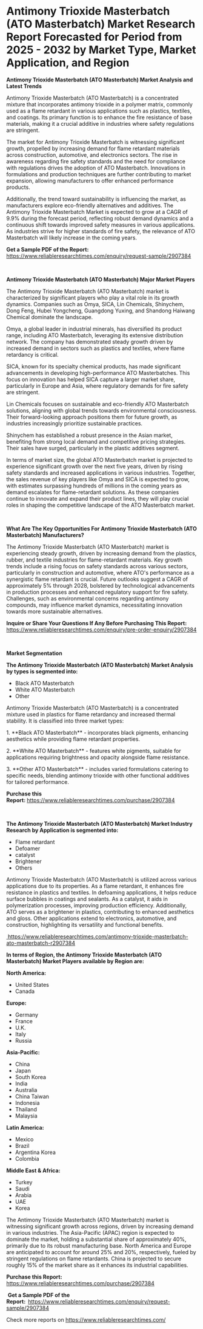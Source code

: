 <p><h1>Antimony Trioxide Masterbatch (ATO Masterbatch) Market Research Report Forecasted for Period from 2025 -  2032 by Market Type, Market Application, and Region</h1></p><p><strong>Antimony Trioxide Masterbatch (ATO Masterbatch) Market Analysis and Latest Trends</strong></p>
<p><p>Antimony Trioxide Masterbatch (ATO Masterbatch) is a concentrated mixture that incorporates antimony trioxide in a polymer matrix, commonly used as a flame retardant in various applications such as plastics, textiles, and coatings. Its primary function is to enhance the fire resistance of base materials, making it a crucial additive in industries where safety regulations are stringent.</p><p>The market for Antimony Trioxide Masterbatch is witnessing significant growth, propelled by increasing demand for flame retardant materials across construction, automotive, and electronics sectors. The rise in awareness regarding fire safety standards and the need for compliance with regulations drives the adoption of ATO Masterbatch. Innovations in formulations and production techniques are further contributing to market expansion, allowing manufacturers to offer enhanced performance products.</p><p>Additionally, the trend toward sustainability is influencing the market, as manufacturers explore eco-friendly alternatives and additives. The Antimony Trioxide Masterbatch Market is expected to grow at a CAGR of 9.9% during the forecast period, reflecting robust demand dynamics and a continuous shift towards improved safety measures in various applications. As industries strive for higher standards of fire safety, the relevance of ATO Masterbatch will likely increase in the coming years.</p></p>
<p><strong>Get a Sample PDF of the Report:&nbsp;</strong> <a href="https://www.reliableresearchtimes.com/enquiry/request-sample/2907384?utm_campaign=2720&utm_medium=2&utm_source=Github&utm_content=ia&utm_term=12032025&utm_id=antimony-trioxide-masterbatch-ato-masterbatch">https://www.reliableresearchtimes.com/enquiry/request-sample/2907384</a></p>
<p>&nbsp;</p>
<p><strong>Antimony Trioxide Masterbatch (ATO Masterbatch) Major Market Players</strong></p>
<p><p>The Antimony Trioxide Masterbatch (ATO Masterbatch) market is characterized by significant players who play a vital role in its growth dynamics. Companies such as Omya, SICA, Lin Chemicals, Shinychem, Dong Feng, Hubei Yongcheng, Guangdong Yuxing, and Shandong Haiwang Chemical dominate the landscape.</p><p>Omya, a global leader in industrial minerals, has diversified its product range, including ATO Masterbatch, leveraging its extensive distribution network. The company has demonstrated steady growth driven by increased demand in sectors such as plastics and textiles, where flame retardancy is critical.</p><p>SICA, known for its specialty chemical products, has made significant advancements in developing high-performance ATO Masterbatches. This focus on innovation has helped SICA capture a larger market share, particularly in Europe and Asia, where regulatory demands for fire safety are stringent.</p><p>Lin Chemicals focuses on sustainable and eco-friendly ATO Masterbatch solutions, aligning with global trends towards environmental consciousness. Their forward-looking approach positions them for future growth, as industries increasingly prioritize sustainable practices.</p><p>Shinychem has established a robust presence in the Asian market, benefiting from strong local demand and competitive pricing strategies. Their sales have surged, particularly in the plastic additives segment.</p><p>In terms of market size, the global ATO Masterbatch market is projected to experience significant growth over the next five years, driven by rising safety standards and increased applications in various industries. Together, the sales revenue of key players like Omya and SICA is expected to grow, with estimates surpassing hundreds of millions in the coming years as demand escalates for flame-retardant solutions. As these companies continue to innovate and expand their product lines, they will play crucial roles in shaping the competitive landscape of the ATO Masterbatch market.</p></p>
<p>&nbsp;</p>
<p><strong>What Are The Key Opportunities For Antimony Trioxide Masterbatch (ATO Masterbatch) Manufacturers?</strong></p>
<p><p>The Antimony Trioxide Masterbatch (ATO Masterbatch) market is experiencing steady growth, driven by increasing demand from the plastics, rubber, and textile industries for flame-retardant materials. Key growth trends include a rising focus on safety standards across various sectors, particularly in construction and automotive, where ATO's performance as a synergistic flame retardant is crucial. Future outlooks suggest a CAGR of approximately 5% through 2028, bolstered by technological advancements in production processes and enhanced regulatory support for fire safety. Challenges, such as environmental concerns regarding antimony compounds, may influence market dynamics, necessitating innovation towards more sustainable alternatives.</p></p>
<p><strong>Inquire or Share Your Questions If Any Before Purchasing This Report:</strong> <a href="https://www.reliableresearchtimes.com/enquiry/pre-order-enquiry/2907384?utm_campaign=2720&utm_medium=2&utm_source=Github&utm_content=ia&utm_term=12032025&utm_id=antimony-trioxide-masterbatch-ato-masterbatch">https://www.reliableresearchtimes.com/enquiry/pre-order-enquiry/2907384</a></p>
<p>&nbsp;</p>
<p><strong>Market Segmentation</strong></p>
<p><strong>The Antimony Trioxide Masterbatch (ATO Masterbatch) Market Analysis by types is segmented into:</strong></p>
<p><ul><li>Black ATO Masterbatch</li><li>White ATO Masterbatch</li><li>Other</li></ul></p>
<p><p>Antimony Trioxide Masterbatch (ATO Masterbatch) is a concentrated mixture used in plastics for flame retardancy and increased thermal stability. It is classified into three market types: </p><p>1. **Black ATO Masterbatch** - incorporates black pigments, enhancing aesthetics while providing flame retardant properties.</p><p>2. **White ATO Masterbatch** - features white pigments, suitable for applications requiring brightness and opacity alongside flame resistance.</p><p>3. **Other ATO Masterbatch** - includes varied formulations catering to specific needs, blending antimony trioxide with other functional additives for tailored performance.</p></p>
<p><strong>Purchase this Report:&nbsp;</strong><a href="https://www.reliableresearchtimes.com/purchase/2907384?utm_campaign=2720&utm_medium=2&utm_source=Github&utm_content=ia&utm_term=12032025&utm_id=antimony-trioxide-masterbatch-ato-masterbatch">https://www.reliableresearchtimes.com/purchase/2907384</a></p>
<p>&nbsp;</p>
<p><strong>The Antimony Trioxide Masterbatch (ATO Masterbatch) Market Industry Research by Application is segmented into:</strong></p>
<p><ul><li>Flame retardant</li><li>Defoamer</li><li>catalyst</li><li>Brightener</li><li>Others</li></ul></p>
<p><p>Antimony Trioxide Masterbatch (ATO Masterbatch) is utilized across various applications due to its properties. As a flame retardant, it enhances fire resistance in plastics and textiles. In defoaming applications, it helps reduce surface bubbles in coatings and sealants. As a catalyst, it aids in polymerization processes, improving production efficiency. Additionally, ATO serves as a brightener in plastics, contributing to enhanced aesthetics and gloss. Other applications extend to electronics, automotive, and construction, highlighting its versatility and functional benefits.</p></p>
<p><a href="https://www.reliableresearchtimes.com/antimony-trioxide-masterbatch-ato-masterbatch-r2907384?utm_campaign=2720&utm_medium=2&utm_source=Github&utm_content=ia&utm_term=12032025&utm_id=antimony-trioxide-masterbatch-ato-masterbatch">&nbsp;https://www.reliableresearchtimes.com/antimony-trioxide-masterbatch-ato-masterbatch-r2907384</a></p>
<p><strong>In terms of Region, the Antimony Trioxide Masterbatch (ATO Masterbatch) Market Players available by Region are:</strong></p>
<p>
    <p> <strong> North America: </strong>
        <ul>
            <li>United States</li>
            <li>Canada</li>
        </ul>
        </p> 
    <p> <strong> Europe: </strong>
        <ul>
            <li>Germany</li>
            <li>France</li>
            <li>U.K.</li>
            <li>Italy</li>
            <li>Russia</li>
        </ul>
        </p> 
    <p> <strong> Asia-Pacific: </strong>
        <ul>
            <li>China</li>
            <li>Japan</li>
            <li>South Korea</li>
            <li>India</li>
            <li>Australia</li>
            <li>China Taiwan</li>
            <li>Indonesia</li>
            <li>Thailand</li>
            <li>Malaysia</li>
        </ul>
        </p> 
    <p> <strong> Latin America: </strong>
        <ul>
            <li>Mexico</li>
            <li>Brazil</li>
            <li>Argentina Korea</li>
            <li>Colombia</li>
        </ul>
        </p> 
    <p> <strong> Middle East & Africa: </strong>
        <ul>
            <li>Turkey</li>
            <li>Saudi</li>
            <li>Arabia</li>
            <li>UAE</li>
            <li>Korea</li>
        </ul>
    </p>
    </p>
<p><p>The Antimony Trioxide Masterbatch (ATO Masterbatch) market is witnessing significant growth across regions, driven by increasing demand in various industries. The Asia-Pacific (APAC) region is expected to dominate the market, holding a substantial share of approximately 40%, primarily due to its robust manufacturing base. North America and Europe are anticipated to account for around 25% and 20%, respectively, fueled by stringent regulations on flame retardants. China is projected to secure roughly 15% of the market share as it enhances its industrial capabilities.</p></p>
<p><strong>Purchase this Report: </strong><a href="https://www.reliableresearchtimes.com/purchase/2907384?utm_campaign=2720&utm_medium=2&utm_source=Github&utm_content=ia&utm_term=12032025&utm_id=antimony-trioxide-masterbatch-ato-masterbatch">https://www.reliableresearchtimes.com/purchase/2907384</a></p>
<p>&nbsp;<strong>Get a Sample PDF of the Report:&nbsp;&nbsp;</strong><a href="https://www.reliableresearchtimes.com/enquiry/request-sample/2907384?utm_campaign=2720&utm_medium=2&utm_source=Github&utm_content=ia&utm_term=12032025&utm_id=antimony-trioxide-masterbatch-ato-masterbatch">https://www.reliableresearchtimes.com/enquiry/request-sample/2907384</a></p>
<p><strong></strong></p>
<p>Check more reports on <a href="https://www.reliableresearchtimes.com/?utm_campaign=2720&utm_medium=2&utm_source=Github&utm_content=ia&utm_term=12032025&utm_id=antimony-trioxide-masterbatch-ato-masterbatch">https://www.reliableresearchtimes.com/</a></p>